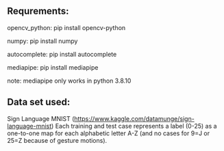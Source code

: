 Requrements:
-------------
opencv_python:
pip install opencv-python

numpy:
pip install numpy

autocomplete:
pip install autocomplete

mediapipe:
pip install mediapipe

note: mediapipe only works in python 3.8.10

Data set used:
--------------
Sign Language MNIST (https://www.kaggle.com/datamunge/sign-language-mnist) Each training and test case represents a label (0-25) as a one-to-one map for each alphabetic letter A-Z (and no cases for 9=J or 25=Z because of gesture motions).
